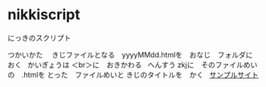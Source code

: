 # nikkiscript
にっきのスクリプト  
  
つかいかた　
きじファイルとなる　yyyyMMdd.htmlを　おなじ　フォルダに おく  
かいぎょうは ＜br＞に　おきかわる  
へんすう zkjに　そのファイルめいの　.htmlを とった　ファイルめいと きじのタイトルを　かく  
[サンプルサイト](http://cgengo.webcrow.jp/nikki/)  
